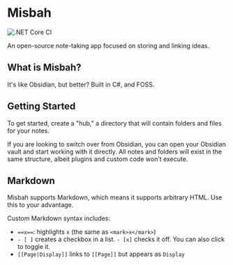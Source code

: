 
# Misbah

![.NET Core CI](https://github.com/blueheron786/misbah/actions/workflows/dotnet-tests.yml/badge.svg?branch=main)

An open-source note-taking app focused on storing and linking ideas.

## What is Misbah?

It's like Obsidian, but better? Built in C#, and FOSS.

## Getting Started

To get started, create a "hub," a directory that will contain folders and files for your notes.

If you are looking to switch over from Obsidian, you can open your Obsidian vault and start working with it directly. All notes and folders will exist in the same structure, albeit plugins and custom code won't execute.

## Markdown

Misbah supports Markdown, which means it supports arbitrary HTML. Use this to your advantage.

Custom Markdown syntax includes:

- `==x==`: highlights `x` (the same as `<mark>x</mark>`)
- `- [ ]` creates a checkbox in a list. `- [x]` checks it off. You can also click to toggle it.
- `[[Page|Display]]` links to `[[Page]]` but appears as `Display`
